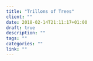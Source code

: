 ```yaml
---
title: "Trillons of Trees"
client: ""
date: 2018-02-14T21:11:17+01:00
draft: true
description: ""
tags: ""
categories: ""
link: ""
---
```

